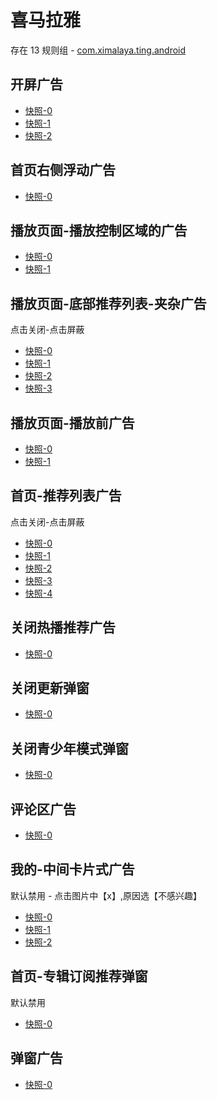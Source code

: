 # 喜马拉雅

存在 13 规则组 - [com.ximalaya.ting.android](/src/apps/com.ximalaya.ting.android.ts)

## 开屏广告

- [快照-0](https://i.gkd.li/import/import/12506207)
- [快照-1](https://i.gkd.li/import/import/12506273)
- [快照-2](https://i.gkd.li/import/import/12877937)

## 首页右侧浮动广告

- [快照-0](https://i.gkd.li/import/import/12472620)

## 播放页面-播放控制区域的广告

- [快照-0](https://i.gkd.li/import/import/12506218)
- [快照-1](https://i.gkd.li/import/12927110)

## 播放页面-底部推荐列表-夹杂广告

点击关闭-点击屏蔽

- [快照-0](https://i.gkd.li/import/import/12506269)
- [快照-1](https://i.gkd.li/import/import/13296565)
- [快照-2](https://i.gkd.li/import/import/12506225)
- [快照-3](https://i.gkd.li/import/import/12701414)

## 播放页面-播放前广告

- [快照-0](https://i.gkd.li/import/import/12506250)
- [快照-1](https://i.gkd.li/import/import/12520626)

## 首页-推荐列表广告

点击关闭-点击屏蔽

- [快照-0](https://i.gkd.li/import/import/12506253)
- [快照-1](https://i.gkd.li/import/import/12701374)
- [快照-2](https://i.gkd.li/import/import/12506258)
- [快照-3](https://i.gkd.li/import/import/13260487)
- [快照-4](https://i.gkd.li/import/import/13275928)

## 关闭热播推荐广告

- [快照-0](https://i.gkd.li/import/import/12506270)

## 关闭更新弹窗

- [快照-0](https://i.gkd.li/import/import/12506287)

## 关闭青少年模式弹窗

- [快照-0](https://i.gkd.li/import/import/12506209)

## 评论区广告

- [快照-0](https://i.gkd.li/import/12869426)

## 我的-中间卡片式广告

默认禁用 - 点击图片中【x】,原因选【不感兴趣】

- [快照-0](https://i.gkd.li/import/import/13194838)
- [快照-1](https://i.gkd.li/import/import/13296565)
- [快照-2](https://i.gkd.li/import/import/13194839)

## 首页-专辑订阅推荐弹窗

默认禁用

- [快照-0](https://i.gkd.li/import/13251713)

## 弹窗广告

- [快照-0](https://i.gkd.li/import/13263421)
